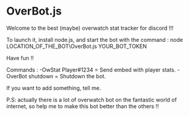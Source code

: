 # OverBot.js
Welcome to the best (maybe) overwatch stat tracker for discord !!!

To launch it, install node.js, and start the bot with the command : node LOCATION_OF_THE_BOT\OverBot.js YOUR_BOT_TOKEN

Have fun !!

Commands :
-OwStat Player#1234 = Send embed with player stats.
-OverBot shutdown = Shutdown the bot.

If you want to add something, tell me. 

P.S: actually there is a lot of overwatch bot on the fantastic world of internet, so help me to make this bot better than the others !!
